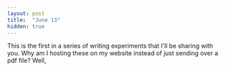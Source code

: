 ```yaml
---
layout: post
title:  "June 13"
hidden: true
---
```


This is the first in a series of writing experiments that I'll be sharing with you. 
Why am I hosting these on my website instead of just sending over a pdf file? 
Well, 
